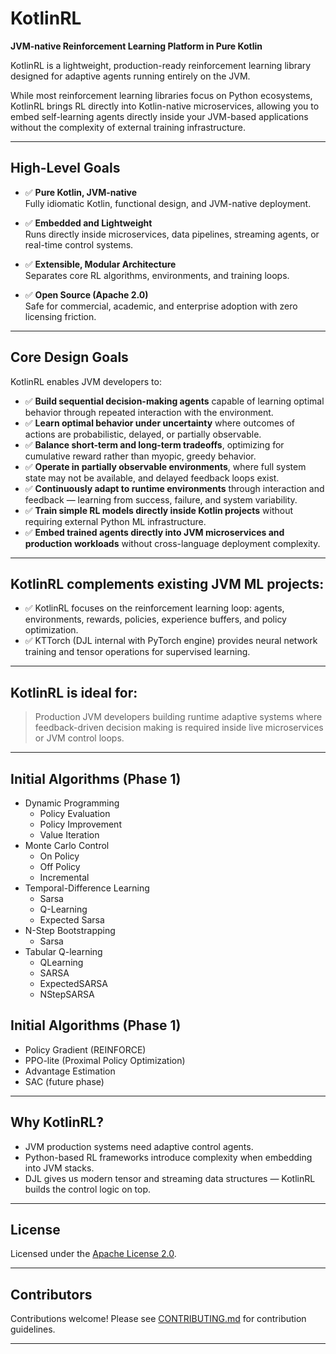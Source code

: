# KotlinRL

**JVM-native Reinforcement Learning Platform in Pure Kotlin**

KotlinRL is a lightweight, production-ready reinforcement learning library designed for adaptive agents running entirely on the JVM.

While most reinforcement learning libraries focus on Python ecosystems, KotlinRL brings RL directly into Kotlin-native microservices, allowing you to embed self-learning agents directly inside your JVM-based applications without the complexity of external training infrastructure.

---

## High-Level Goals

- ✅ **Pure Kotlin, JVM-native**  
  Fully idiomatic Kotlin, functional design, and JVM-native deployment.

- ✅ **Embedded and Lightweight**  
  Runs directly inside microservices, data pipelines, streaming agents, or real-time control systems.

- ✅ **Extensible, Modular Architecture**  
  Separates core RL algorithms, environments, and training loops.

- ✅ **Open Source (Apache 2.0)**  
  Safe for commercial, academic, and enterprise adoption with zero licensing friction.

---

## Core Design Goals

KotlinRL enables JVM developers to:

- ✅ **Build sequential decision-making agents** capable of learning optimal behavior through repeated interaction with the environment.
- ✅ **Learn optimal behavior under uncertainty** where outcomes of actions are probabilistic, delayed, or partially observable.
- ✅ **Balance short-term and long-term tradeoffs**, optimizing for cumulative reward rather than myopic, greedy behavior.
- ✅ **Operate in partially observable environments**, where full system state may not be available, and delayed feedback loops exist.
- ✅ **Continuously adapt to runtime environments** through interaction and feedback — learning from success, failure, and system variability.
- ✅ **Train simple RL models directly inside Kotlin projects** without requiring external Python ML infrastructure.
- ✅ **Embed trained agents directly into JVM microservices and production workloads** without cross-language deployment complexity.

---

## KotlinRL complements existing JVM ML projects:

- ✅ KotlinRL focuses on the reinforcement learning loop: agents, environments, rewards, policies, experience buffers, and policy optimization.
- ✅ KTTorch (DJL internal with PyTorch engine) provides neural network training and tensor operations for supervised learning.

---

## KotlinRL is ideal for:

> Production JVM developers building runtime adaptive systems where feedback-driven decision making is required inside live microservices or JVM control loops.

---
## Initial Algorithms (Phase 1)

- Dynamic Programming 
  - Policy Evaluation
  - Policy Improvement
  - Value Iteration
- Monte Carlo Control
  - On Policy
  - Off Policy
  - Incremental
- Temporal-Difference Learning
  - Sarsa
  - Q-Learning
  - Expected Sarsa
- N-Step Bootstrapping
  - Sarsa
- Tabular Q-learning
  - QLearning
  - SARSA
  - ExpectedSARSA
  - NStepSARSA

## Initial Algorithms (Phase 1)
- Policy Gradient (REINFORCE)
- PPO-lite (Proximal Policy Optimization)
- Advantage Estimation
- SAC (future phase)

---

## Why KotlinRL?

- JVM production systems need adaptive control agents.
- Python-based RL frameworks introduce complexity when embedding into JVM stacks.
- DJL gives us modern tensor and streaming data structures — KotlinRL builds the control logic on top.

---

## License

Licensed under the [Apache License 2.0](LICENSE).

---

## Contributors

Contributions welcome! Please see [CONTRIBUTING.md](CONTRIBUTING.md) for contribution guidelines.

---
